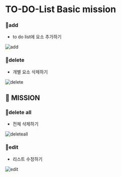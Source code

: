 # TO-DO-List Basic mission

### 🍏add
* to do list에 요소 추가하기

![add](https://user-images.githubusercontent.com/48678872/157242109-25b4eecc-b530-4acb-9f91-89bb79a53476.gif)

### 🍏delete
* 개별 요소 삭제하기

![delete](https://user-images.githubusercontent.com/48678872/157242359-a0c4a766-14e7-4b4b-acfa-80d1f33e0be3.gif)

## 🚀 MISSION
### 🍎delete all
* 전체 삭제하기

![deleteall](https://user-images.githubusercontent.com/48678872/157243927-3b235fab-d248-44af-bbfc-664b24bfb61a.gif)


### 🍎edit
* 리스트 수정하기

![edit](https://user-images.githubusercontent.com/48678872/157242583-29fa8845-7e4f-47cf-8aea-8ca71fb5b079.gif)

